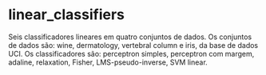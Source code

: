 linear_classifiers
==================

Seis classificadores lineares em quatro conjuntos de dados. Os conjuntos de dados são: wine, dermatology, vertebral column e iris, da base de dados UCI. Os classificadores são: perceptron simples, perceptron com margem, adaline, relaxation, Fisher, LMS-pseudo-inverse, SVM linear.
